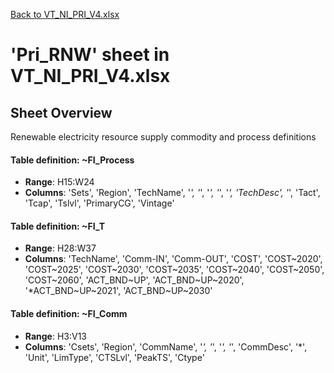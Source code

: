 [Back to VT_NI_PRI_V4.xlsx](README.md)

# 'Pri_RNW' sheet in VT_NI_PRI_V4.xlsx

## Sheet Overview

Renewable electricity resource supply commodity and process definitions

#### Table definition: ~FI_Process
- **Range**: H15:W24
- **Columns**: 'Sets', 'Region', 'TechName', '*', '*', '*', '*', '*', 'TechDesc', '*', 'Tact', 'Tcap', 'Tslvl', 'PrimaryCG', 'Vintage'

#### Table definition: ~FI_T
- **Range**: H28:W37
- **Columns**: 'TechName', 'Comm-IN', 'Comm-OUT', 'COST', 'COST\~2020', 'COST\~2025', 'COST\~2030', 'COST\~2035', 'COST\~2040', 'COST\~2050', 'COST\~2060', 'ACT_BND\~UP', 'ACT_BND\~UP\~2020', '*ACT_BND\~UP\~2021', 'ACT_BND\~UP\~2030'

#### Table definition: ~FI_Comm
- **Range**: H3:V13
- **Columns**: 'Csets', 'Region', 'CommName', '*', '*', '*', '*', 'CommDesc', '*', 'Unit', 'LimType', 'CTSLvl', 'PeakTS', 'Ctype'

